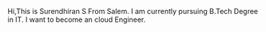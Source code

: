 Hi,This is Surendhiran S From Salem. 
I am currently pursuing B.Tech Degree in IT.
I want to become an cloud Engineer.
